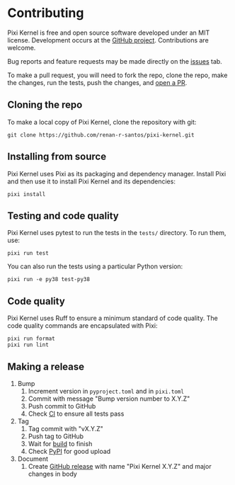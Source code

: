 # Contributing

Pixi Kernel is free and open source software developed under an MIT license. Development occurs at
the [GitHub project](https://github.com/renan-r-santos/pixi-kernel). Contributions are welcome.

Bug reports and feature requests may be made directly on the
[issues](https://github.com/renan-r-santos/pixi-kernel/issues) tab.

To make a pull request, you will need to fork the repo, clone the repo, make the changes, run the
tests, push the changes, and [open a PR](https://github.com/renan-r-santos/pixi-kernel/pulls).

## Cloning the repo

To make a local copy of Pixi Kernel, clone the repository with git:

```shell
git clone https://github.com/renan-r-santos/pixi-kernel.git
```

## Installing from source

Pixi Kernel uses Pixi as its packaging and dependency manager. Install Pixi and then use it to
install Pixi Kernel and its dependencies:

```shell
pixi install
```

## Testing and code quality

Pixi Kernel uses pytest to run the tests in the `tests/` directory. To run them, use:

```shell
pixi run test
```

You can also run the tests using a particular Python version:

```shell
pixi run -e py38 test-py38
```

## Code quality

Pixi Kernel uses Ruff to ensure a minimum standard of code quality. The code quality commands are
encapsulated with Pixi:

```shell
pixi run format
pixi run lint
```

## Making a release

1. Bump
   1. Increment version in `pyproject.toml` and in `pixi.toml`
   2. Commit with message "Bump version number to X.Y.Z"
   3. Push commit to GitHub
   4. Check [CI](https://github.com/renan-r-santos/pixi-kernel/actions/workflows/ci.yml) to ensure
      all tests pass
2. Tag
   1. Tag commit with "vX.Y.Z"
   2. Push tag to GitHub
   3. Wait for [build](https://github.com/renan-r-santos/pixi-kernel/actions/workflows/release.yml)
      to finish
   4. Check [PyPI](https://pypi.org/project/pixi-kernel/) for good upload
3. Document
   1. Create [GitHub release](https://github.com/renan-r-santos/pixi-kernel/releases) with name
      "Pixi Kernel X.Y.Z" and major changes in body
